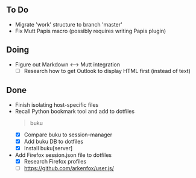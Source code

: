 ## To Do

- Migrate 'work' structure to branch 'master'
- Fix Mutt Papis macro (possibly requires writing Papis plugin)

## Doing

- Figure out Markdown <--> Mutt integration
    * [ ] Research how to get Outlook to display HTML first (instead of text)

## Done

- Finish isolating host-specific files
- Recall Python bookmark tool and add to dotfiles
    > buku
    * [x] Compare buku to session-manager
    * [x] Add buku DB to dotfiles
    * [x] Install buku[server]
- Add Firefox session.json file to dotfiles
    * [x] Research Firefox profiles
    * [ ] https://github.com/arkenfox/user.js/
